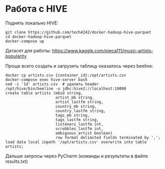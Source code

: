 Работа с HIVE
==============================

Поднять локально HIVE:
~~~
git clone https://github.com/tech4242/docker-hadoop-hive-parquet
cd docker-hadoop-hive-parquet
docker-compose up
~~~

Датасет для работы: https://www.kaggle.com/pieca111/music-artists-popularity

Проще всего создать и загрузить таблицу оказалось через beeline:
~~~
docker cp artists.csv {container_id}:/opt/artists.csv
docker-compose exec hive-server bash
sed -i '1d' artists.csv  # удалить header 
/opt/hive/bin/beeline -u jdbc:hive2://localhost:10000
create table artists (mbid string, 
                      artist_mb string, 
                      artist_lastfm string, 
                      country_mb string, 
                      country_lastfm string, 
                      tags_mb string, 
                      tags_lastfm string, 
                      listeners_lastfm int, 
                      scrobbles_lastfm int, 
                      ambiguous_artist boolean) 
                      row format delimited fields terminated by ',';
load data local inpath '/opt/artists.csv' overwrite into table artists;
~~~

Дальше запросы через PyCharm (команды и результаты в файле results.txt)